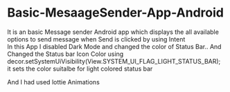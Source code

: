 # Basic-MesaageSender-App-Android
It is an basic Message sender Android app which displays the all available options to send message when Send is clicked by using Intent  
In this App I disabled Dark Mode and changed the color of Status Bar..
And Changed the Status bar Icon Color using         decor.setSystemUiVisibility(View.SYSTEM_UI_FLAG_LIGHT_STATUS_BAR); it sets the color suitalbe for light colored status bar


And I had used lottie Animations
